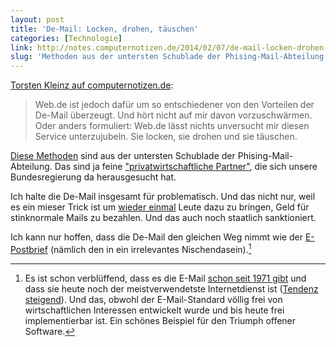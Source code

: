 ```yaml
---
layout: post
title: 'De-Mail: Locken, drohen, täuschen'
categories: [Technologie]
link: http://notes.computernotizen.de/2014/02/07/de-mail-locken-drohen-taeuschen/
slug: 'Methoden aus der untersten Schublade der Phising-Mail-Abteilung'
---
```


[Torsten Kleinz auf computernotizen.de](http://notes.computernotizen.de/2014/02/07/de-mail-locken-drohen-taeuschen/):

> Web.de ist jedoch dafür um so entschiedener von den Vorteilen der De-Mail überzeugt. Und hört nicht auf mir davon vorzuschwärmen. Oder anders formuliert: Web.de lässt nichts unversucht mir diesen Service unterzujubeln. Sie locken, sie drohen und sie täuschen.

[Diese Methoden](http://notes.computernotizen.de/2014/02/07/de-mail-locken-drohen-taeuschen/) sind aus der untersten Schublade der Phising-Mail-Abteilung. Das sind ja feine ["privatwirtschaftliche Partner"](http://de.wikipedia.org/wiki/De-Mail), die sich unsere Bundesregierung da herausgesucht hat.

Ich halte die De-Mail insgesamt für problematisch. Und das nicht nur, weil es ein mieser Trick ist um [wieder einmal](http://de.wikipedia.org/wiki/E-Postbrief) Leute dazu zu bringen, Geld für stinknormale Mails zu bezahlen. Und das auch noch staatlich sanktioniert.

Ich kann nur hoffen, dass die De-Mail den gleichen Weg nimmt wie der [E-Postbrief](http://de.wikipedia.org/wiki/E-Postbrief) (nämlich den in ein irrelevantes Nischendasein).[^email]

[^email]: Es ist schon verblüffend, dass es die E-Mail [schon seit 1971 gibt](http://www.bbn.com/about/timeline/email) und dass sie heute noch der meistverwendetste Internetdienst ist ([Tendenz steigend](http://de.statista.com/statistik/daten/studie/252278/umfrage/prognose-zur-zahl-der-taeglich-versendeter-e-mails-weltweit/)). Und das, obwohl der E-Mail-Standard völlig frei von wirtschaftlichen Interessen entwickelt wurde und bis heute frei implementierbar ist. Ein schönes Beispiel für den Triumph offener Software.